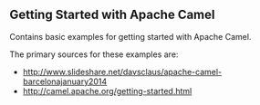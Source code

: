 ## Getting Started with Apache Camel
Contains basic examples for getting started with Apache Camel.

The primary sources for these examples are:
* http://www.slideshare.net/davsclaus/apache-camel-barcelonajanuary2014
* http://camel.apache.org/getting-started.html
